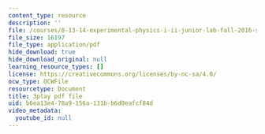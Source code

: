 ```yaml
---
content_type: resource
description: ''
file: /courses/8-13-14-experimental-physics-i-ii-junior-lab-fall-2016-spring-2017/b6ea13e478a9156a131bb6d0eafcf84d_fuHgW6Z4nW0.pdf
file_size: 16197
file_type: application/pdf
hide_download: true
hide_download_original: null
learning_resource_types: []
license: https://creativecommons.org/licenses/by-nc-sa/4.0/
ocw_type: OCWFile
resourcetype: Document
title: 3play pdf file
uid: b6ea13e4-78a9-156a-131b-b6d0eafcf84d
video_metadata:
  youtube_id: null
---
```

